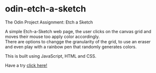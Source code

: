# odin-etch-a-sketch
The Odin Project Assignment: Etch a Sketch

A simple Etch-a-Sketch web page, the user clicks on the canvas grid and moves their mouse too apply color accordingly. <br>
There are options to changge the granularity of the grid, to use an eraser and even play with a rainbow pen that randomly generates colors. <br>

This is built using JavaScript, HTML and CSS.

Have a try [click here!](https://learner1unknown.github.io/odin-etch-a-sketch/)